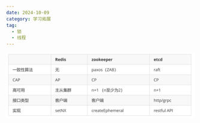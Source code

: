 ```yaml
---
date: 2024-10-09
category: 学习拓展
tag:
  - 锁
  - 线程
---
```


![img.png](./.assets/锁/锁-1728448343927.png)
